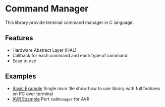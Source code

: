 # Command Manager
This library provide terminal command manager in C language.

## Features
- Hardware Abstract Layer (HAL)
- Callback for each command and each type of command
- Easy to use

## Examples
- [Basic Example](./Examples/Basic/)
    Single main file show how to use library with full features on PC over terminal
- [AVR Example](./Examples/AVR-CmdManager/)
    Port `CmdManager` for AVR 


